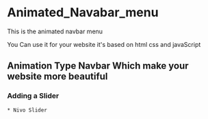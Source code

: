 # Animated_Navabar_menu
This is the animated navbar menu 

You Can use it for your website it's based on html css and javaScript 

## Animation Type Navbar Which make your website more beautiful

### Adding a Slider 

 	* Nivo Slider

